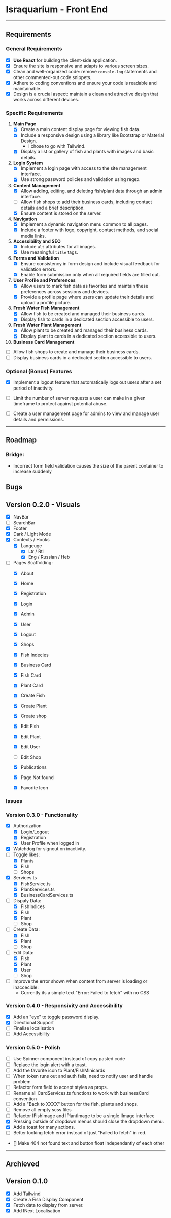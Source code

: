 # Israquarium - Front End

---

## Requirements
### General Requirements
- [X] **Use React** for building the client-side application.
- [X] Ensure the site is responsive and adapts to various screen sizes.
- [X] Clean and well-organized code: remove `console.log` statements and other commented-out code snippets.
- [X] Adhere to coding conventions and ensure your code is readable and maintainable.
- [X] Design is a crucial aspect: maintain a clean and attractive design that works across different devices.

### Specific Requirements
1. **Main Page**
   - [X] Create a main content display page for viewing fish data.
   - [X] Include a responsive design using a library like Bootstrap or Material Design.
      - I chose to go with Tailwind.
   - [X] Display a list or gallery of fish and plants with images and basic details.

2. **Login System**
   - [X] Implement a login page with access to the site management interface.
   - [X] Use strong password policies and validation using regex.

3. **Content Management**
   - [X] Allow adding, editing, and deleting fish/plant data through an admin interface.
   - [ ] Allow fish shops to add their business cards, including contact details and a brief description.
   - [X] Ensure content is stored on the server.

4. **Navigation**
   - [X] Implement a dynamic navigation menu common to all pages.
   - [X] Include a footer with logo, copyright, contact methods, and social media links.

5. **Accessibility and SEO**
   - [X] Include `alt` attributes for all images.
   - [X] Use meaningful `title` tags.

6. **Forms and Validation**
   - [X] Ensure consistency in form design and include visual feedback for validation errors.
   - [X] Enable form submission only when all required fields are filled out.

7. **User Profile and Preferences**
   - [X] Allow users to mark fish data as favorites and maintain these preferences across sessions and devices.
   - [X] Provide a profile page where users can update their details and upload a profile picture.

8. **Fresh Water Fish Management**
   - [X] Allow fish to be created and managed their business cards.
   - [X] Display fish to cards in a dedicated section accessible to users.

9. **Fresh Water Plant Management**
   - [X] Allow plant to be created and managed their business cards.
   - [X] Display plant to cards in a dedicated section accessible to users.

10. **Business Card Management**
   - [ ] Allow fish shops to create and manage their business cards.
   - [ ] Display business cards in a dedicated section accessible to users.

### Optional (Bonus) Features
- [X] Implement a logout feature that automatically logs out users after a set period of inactivity.
- [ ] Limit the number of server requests a user can make in a given timeframe to protect against potential abuse.
- [ ] Create a user management page for admins to view and manage user details and permissions.


---

## Roadmap

### Bridge:
- Incorrect form field validation causes the size of the parent container to increase suddenly

## Bugs 

## Version 0.2.0 - Visuals
- [X] NavBar
- [ ] SearchBar
- [X] Footer
- [X] Dark / Light Mode
- [X] Contexts / Hooks
    - [X] Langeuge 
        - [X] Ltr / Rtl
        - [X] Eng / Russian / Heb
- [ ] Pages Scaffolding:
    - [X] About
    - [X] Home 
    - [X] Registration
    - [X] Login
    - [X] Admin 
    - [X] User
    - [X] Logout
    - [X] Shops 
    - [X] Fish Indecies
    - [X] Business Card
    - [X] Fish Card
    - [X] Plant Card
    - [X] Create Fish
    - [X] Create Plant
    - [X] Create shop
    - [X] Edit Fish 
    - [X] Edit Plant
    - [X] Edit User
    - [ ] Edit Shop
    - [X] Publications
    - [X] Page Not found
    - [X] Favorite Icon


### Issues

### Version 0.3.0 - Functionality
- [X] Authorization 
    - [X] Login/Logout
    - [X] Registration
    - [X] User Profile when logged in
- [X] Watchdog for signout on inactivity.
- [ ] Toggle likes:
    - [X] Plants
    - [X] Fish
    - [ ] Shops
- [X] Services.ts
    - [X] FishService.ts
    - [X] PlantServices.ts
    - [X] BusinessCardServices.ts
- [ ] Dispaly Data:
    - [X] FishIndices
    - [X] Fish
    - [X] Plant
    - [ ] Shop
- [ ] Create Data:
    - [X] Fish
    - [X] Plant
    - [ ] Shop
- [ ] Edit Data:
    - [X] Fish
    - [X] Plant
    - [X] User
    - [ ] Shop
- [ ] Improve the error shown when content from server is loading or inaccecible:
    - Currently its a simple text "Error: Failed to fetch" with no CSS

### Version 0.4.0 - Responsivity and Accessibility
- [X] Add an "eye" to toggle password display.
- [X] Directional Support
- [ ] Finalise localisation
- [ ] Add Accessibility

### Version 0.5.0 - Polish
- [ ] Use Spinner component instead of copy pasted code
- [ ] Replace the login alert with a toast.
- [ ] Add the favorite icon to Plant/FishMinicards
- [ ] When token runs out and auth fails, need to notify user and handle problem
- [ ] Refactor form field to accept styles as props. 
- [ ] Rename all CardServices.ts functions to work with businessCard convention
- [ ] Add a "Back to XXXX" button for the fish, plants and shops.
- [ ] Remove all empty scss files
- [ ] Refactor IFishImage and IPlantImage to be a single IImage interface
- [X] Pressing outside of dropdown menus should close the dropdown menu.
- [X] Add a toast for many actions.
- [ ] Better looking fetch error instead of just "Failed to fetch" in red.
- [] Make 404 not found text and button float independantly of each other

--- 

## Archieved

## Version 0.1.0
- [X] Add Tailwind
- [X] Create a Fish Display Component
- [X] Fetch data to display from server.
- [X] Add INext Localisation
